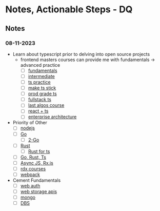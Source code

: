 # Notes, Actionable Steps - DQ

## Notes
### 08-11-2023
- Learn about typescript prior to delving into open source projects
    - frontend masters courses can provide me with fundamentals -> advanced practice
        * [ ] [fundamentals](https://frontendmasters.com/courses/typescript-v3/compiling-a-typescript-program/)
        * [ ] [intermediate](https://frontendmasters.com/courses/intermediate-typescript/)
        * [ ] [ts practice](https://frontendmasters.com/courses/typescript-practice/)
        * [ ] [make ts stick](https://frontendmasters.com/courses/typescript-practice/)
        * [ ] [prod grade ts](https://frontendmasters.com/courses/production-typescript/)
        * [ ] [fullstack ts](https://frontendmasters.com/courses/fullstack-typescript/)
        * [ ] [last algos course](https://frontendmasters.com/courses/algorithms/)
        * [ ] [react + ts](https://frontendmasters.com/courses/react-typescript-v2/)
        * [ ] [enterprise architecture](https://frontendmasters.com/courses/enterprise-patterns/)

- Priority of Other
    * [ ] [nodejs](https://frontendmasters.com/learn/node-js/)
    * [ ] [Go](https://frontendmasters.com/courses/go-basics/)
        - [ ] [2-Go](https://frontendmasters.com/courses/go-for-js-devs/)
    * [ ] [Rust](https://frontendmasters.com/courses/rust/)
        - [ ] [Rust for ts](https://frontendmasters.com/courses/rust-ts-devs/)
    * [ ] [Go, Rust, Ts](https://frontendmasters.com/courses/typescript-go-rust/)
    * [ ] [Async JS, Rx.js](https://frontendmasters.com/learn/async-rx-js/)
    * [ ] [rdx courses](https://frontendmasters.com/courses/?q=redux)
    * [ ] [webpack](https://frontendmasters.com/learn/webpack/)

- Cement Fundamentals
    * [ ] [web auth](https://frontendmasters.com/courses/web-auth-apis/)
    * [ ] [web storage apis](https://frontendmasters.com/courses/web-storage-apis/)
    - [ ] [mongo](https://frontendmasters.com/courses/mongodb/)
    - [ ] [DBS](https://frontendmasters.com/courses/databases/)
